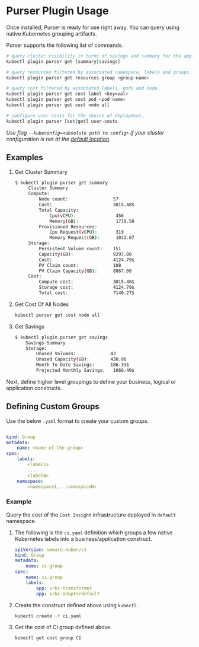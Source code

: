 # Purser Plugin Usage

Once installed, Purser is ready for use right away. You can query using native Kubernetes grouping artifacts.

Purser supports the following list of commands.

``` bash
# query cluster visibility in terms of savings and summary for the application.
kubectl plugin purser get [summary|savings]

# query resources filtered by associated namespace, labels and groups.
kubectl plugin purser get resources group <group-name>

# query cost filtered by associated labels, pods and node.
kubectl plugin purser get cost label <key=val>
kubectl plugin purser get cost pod <pod name>
kubectl plugin purser get cost node all

# configure user-costs for the choice of deployment.
kubectl plugin purser [set|get] user-costs
```

_Use flag `--kubeconfig=<absolute path to config>` if your cluster configuration is not at the [default location](https://kubernetes.io/docs/concepts/configuration/organize-cluster-access-kubeconfig/#the-kubeconfig-environment-variable)._

## Examples

1. Get Cluster Summary

   ``` bash
   $ kubectl plugin purser get summary
        Cluster Summary
        Compute:
            Node count:                 57
            Cost:                       3015.48$
            Total Capacity:
                Cpu(vCPU):               456
                Memory(GB):              1770.50
            Provisioned Resources:
                Cpu Request(vCPU):       319
                Memory Request(GB):      1032.67
        Storage:
            Persistent Volume count:    151
            Capacity(GB):               9297.00
            Cost:                       4124.79$
            PV Claim count:             108
            PV Claim Capacity(GB):      8867.00
        Cost:
            Compute cost:               3015.48$
            Storage cost:               4124.79$
            Total cost:                 7140.27$
    ```


2. Get Cost Of All Nodes

    ``` bash
    kubectl purser get cost node all
    ```

3. Get Savings

    ``` bash
    $ kubectl plugin purser get savings
        Savings Summary
        Storage:
            Unused Volumes:             43
            Unused Capacity(GB):        430.00
            Month To Date Savings:      186.33$
            Projected Monthly Savings:   1066.40$
    ```

Next, define higher level groupings to define your business, logical or application constructs.

## Defining Custom Groups

Use the below `.yaml` format to create your custom groups.

``` yaml

kind: Group
metadata:
    name: <name of the group>
spec:
    labels:
        <label1>
        ....
        <labelN>
    namespace:
        <namespace1,...namespaceN>

```

### Example

Query the cost of the `Cost Insight` infrastructure deployed in `default` namespace.

1. The following is the `ci.yaml` definition which groups a few native Kubernetes labels into a business/application construct.

    ``` yaml
    apiVersion: vmware.kuber/v1
    kind: Group
    metadata:
        name: ci-group
    spec:
        name: ci-group
        labels:
            app: vrbc-transformer
            app: vrbc-adapterdefault
    ```

2. Create the construct defined above using `kubectl`.

    ``` bash
    kubectl create -f ci.yaml
    ```

3. Get the cost of CI group defined above.

    ``` bash
    kubectl get cost group CI
    ```